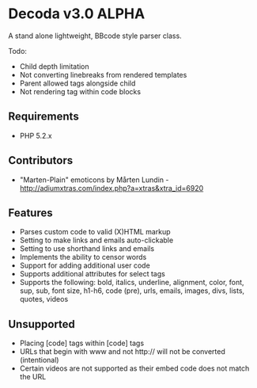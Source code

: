# Decoda v3.0 ALPHA #

A stand alone lightweight, BBcode style parser class.

Todo:
* Child depth limitation
* Not converting linebreaks from rendered templates
* Parent allowed tags alongside child
* Not rendering tag within code blocks

## Requirements ##

* PHP 5.2.x

## Contributors ##

* "Marten-Plain" emoticons by Mårten Lundin - http://adiumxtras.com/index.php?a=xtras&xtra_id=6920

## Features ##

* Parses custom code to valid (X)HTML markup
* Setting to make links and emails auto-clickable
* Setting to use shorthand links and emails
* Implements the ability to censor words
* Support for adding additional user code
* Supports additional attributes for select tags
* Supports the following: bold, italics, underline, alignment, color, font, sup, sub, font size, h1-h6, code (pre), urls, emails, images, divs, lists, quotes, videos

## Unsupported ##

* Placing [code] tags within [code] tags
* URLs that begin with www and not http:// will not be converted (intentional)
* Certain videos are not supported as their embed code does not match the URL
